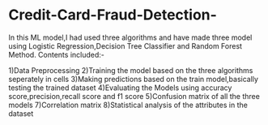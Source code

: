 # Credit-Card-Fraud-Detection-
In this ML model,I had used three algorithms and have made three model using Logistic Regression,Decision Tree Classifier and Random Forest Method.
Contents included:-

1)Data Preprocessing
2)Training the model based on the three algorithms seperately in cells
3)Making predictions based on the train model,basically testing the trained dataset
4)Evaluating the Models using accuracy score,precision,recall score and f1 score
5)Confusion matrix of all the three models
7)Correlation matrix
8)Statistical analysis of the attributes in the dataset

